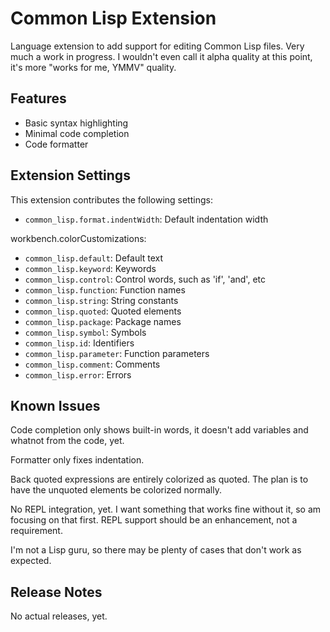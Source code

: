 # Common Lisp Extension

Language extension to add support for editing Common Lisp files. Very much a work in progress. I wouldn't even call it alpha quality at this point, it's more "works for me, YMMV" quality.

## Features

* Basic syntax highlighting
* Minimal code completion
* Code formatter

## Extension Settings

This extension contributes the following settings:

* `common_lisp.format.indentWidth`: Default indentation width

workbench.colorCustomizations:
* `common_lisp.default`: Default text
* `common_lisp.keyword`: Keywords
* `common_lisp.control`: Control words, such as 'if', 'and', etc
* `common_lisp.function`: Function names
* `common_lisp.string`: String constants
* `common_lisp.quoted`: Quoted elements
* `common_lisp.package`: Package names
* `common_lisp.symbol`: Symbols
* `common_lisp.id`: Identifiers
* `common_lisp.parameter`: Function parameters
* `common_lisp.comment`: Comments
* `common_lisp.error`: Errors

## Known Issues

Code completion only shows built-in words, it doesn't add variables and whatnot from the code, yet.

Formatter only fixes indentation.

Back quoted expressions are entirely colorized as quoted. The plan is to have the unquoted elements be colorized normally.

No REPL integration, yet. I want something that works fine without it, so am focusing on that first. REPL support should be an enhancement, not a requirement.

I'm not a Lisp guru, so there may be plenty of cases that don't work as expected.

## Release Notes

No actual releases, yet.
